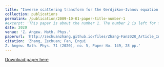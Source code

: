 ```yaml
---
title: "Inverse scattering transform for the Gerdjikov-Ivanov equation with nonzero boundary conditions"
collection: publications
permalink: /publication/2009-10-01-paper-title-number-1
#excerpt: 'This paper is about the number 1. The number 2 is left for future work.'
date: 2020
venue: 'Z. Angew. Math. Phys.'
paperurl: 'http://zechuanzhang.github.io/files/Zhang-Fan2020_Article_InverseScatteringTransformForT.pdf'
citation: 'Zhang, Zechuan; Fan, Engui
Z. Angew. Math. Phys. 71 (2020), no. 5, Paper No. 149, 28 pp.'
---
```


[Download paper here](http://zechuanzhang.github.io/files/Zhang-Fan2020_Article_InverseScatteringTransformForT.pdf)


